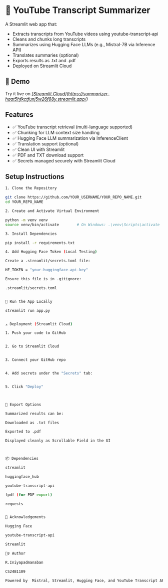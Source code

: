 # 🎥 YouTube Transcript Summarizer

A Streamlit web app that:
- Extracts transcripts from YouTube videos using youtube-transcript-api
- Cleans and chunks long transcripts
- Summarizes using Hugging Face LLMs (e.g., Mistral-7B via Inference API)
- Translates summaries (optional)
- Exports results as .txt and .pdf
- Deployed on Streamlit Cloud



## 🚀 Demo

Try it live on *[[Streamlit Cloud](https://share.streamlit.io/YOUR_USERNAME/YOUR_REPO_NAME/main/app.py)](https://summarizer-haat5hfkctfunj5w26f88y.streamlit.app/)*



## Features

- ✅ YouTube transcript retrieval (multi-language supported)
- ✅ Chunking for LLM context size handling
- ✅ Hugging Face LLM summarization via InferenceClient
- ✅ Translation support (optional)
- ✅ Clean UI with Streamlit
- ✅ PDF and TXT download support
- ✅ Secrets managed securely with Streamlit Cloud



## Setup Instructions

```bash
1. Clone the Repository

git clone https://github.com/YOUR_USERNAME/YOUR_REPO_NAME.git
cd YOUR_REPO_NAME

2. Create and Activate Virtual Environment

python -m venv venv
source venv/bin/activate        # On Windows: .\venv\Scripts\activate

3. Install Dependencies

pip install -r requirements.txt

4. Add Hugging Face Token (Local Testing)

Create a .streamlit/secrets.toml file:

HF_TOKEN = "your-huggingface-api-key"

Ensure this file is in .gitignore:

.streamlit/secrets.toml


🧪 Run the App Locally

streamlit run app.py


☁ Deployment (Streamlit Cloud)

1. Push your code to GitHub


2. Go to Streamlit Cloud


3. Connect your GitHub repo


4. Add secrets under the "Secrets" tab:


5. Click "Deploy"



📂 Export Options

Summarized results can be:

Downloaded as .txt files

Exported to .pdf

Displayed cleanly as Scrollable Field in the UI



📦 Dependencies

streamlit

huggingface_hub

youtube-transcript-api

fpdf (for PDF export)

requests


🙌 Acknowledgements

Hugging Face

youtube-transcript-api

Streamlit

🙋‍♀️ Author

R.Iniyapadmanaban

CS24B1109

Powered by  Mistral, Streamlit, Hugging Face, and YouTube Transcript API



